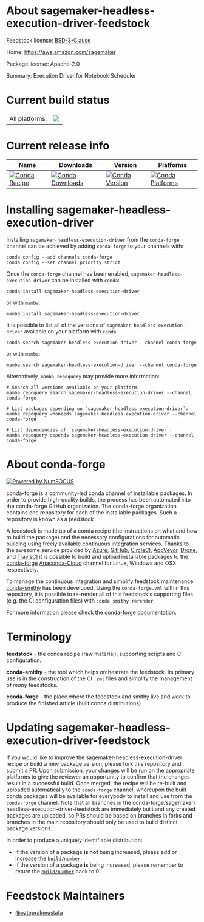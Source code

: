 About sagemaker-headless-execution-driver-feedstock
===================================================

Feedstock license: [BSD-3-Clause](https://github.com/conda-forge/sagemaker-headless-execution-driver-feedstock/blob/main/LICENSE.txt)

Home: https://aws.amazon.com/sagemaker

Package license: Apache-2.0

Summary: Execution Driver for Notebook Scheduler

Current build status
====================


<table><tr><td>All platforms:</td>
    <td>
      <a href="https://dev.azure.com/conda-forge/feedstock-builds/_build/latest?definitionId=20579&branchName=main">
        <img src="https://dev.azure.com/conda-forge/feedstock-builds/_apis/build/status/sagemaker-headless-execution-driver-feedstock?branchName=main">
      </a>
    </td>
  </tr>
</table>

Current release info
====================

| Name | Downloads | Version | Platforms |
| --- | --- | --- | --- |
| [![Conda Recipe](https://img.shields.io/badge/recipe-sagemaker--headless--execution--driver-green.svg)](https://anaconda.org/conda-forge/sagemaker-headless-execution-driver) | [![Conda Downloads](https://img.shields.io/conda/dn/conda-forge/sagemaker-headless-execution-driver.svg)](https://anaconda.org/conda-forge/sagemaker-headless-execution-driver) | [![Conda Version](https://img.shields.io/conda/vn/conda-forge/sagemaker-headless-execution-driver.svg)](https://anaconda.org/conda-forge/sagemaker-headless-execution-driver) | [![Conda Platforms](https://img.shields.io/conda/pn/conda-forge/sagemaker-headless-execution-driver.svg)](https://anaconda.org/conda-forge/sagemaker-headless-execution-driver) |

Installing sagemaker-headless-execution-driver
==============================================

Installing `sagemaker-headless-execution-driver` from the `conda-forge` channel can be achieved by adding `conda-forge` to your channels with:

```
conda config --add channels conda-forge
conda config --set channel_priority strict
```

Once the `conda-forge` channel has been enabled, `sagemaker-headless-execution-driver` can be installed with `conda`:

```
conda install sagemaker-headless-execution-driver
```

or with `mamba`:

```
mamba install sagemaker-headless-execution-driver
```

It is possible to list all of the versions of `sagemaker-headless-execution-driver` available on your platform with `conda`:

```
conda search sagemaker-headless-execution-driver --channel conda-forge
```

or with `mamba`:

```
mamba search sagemaker-headless-execution-driver --channel conda-forge
```

Alternatively, `mamba repoquery` may provide more information:

```
# Search all versions available on your platform:
mamba repoquery search sagemaker-headless-execution-driver --channel conda-forge

# List packages depending on `sagemaker-headless-execution-driver`:
mamba repoquery whoneeds sagemaker-headless-execution-driver --channel conda-forge

# List dependencies of `sagemaker-headless-execution-driver`:
mamba repoquery depends sagemaker-headless-execution-driver --channel conda-forge
```


About conda-forge
=================

[![Powered by
NumFOCUS](https://img.shields.io/badge/powered%20by-NumFOCUS-orange.svg?style=flat&colorA=E1523D&colorB=007D8A)](https://numfocus.org)

conda-forge is a community-led conda channel of installable packages.
In order to provide high-quality builds, the process has been automated into the
conda-forge GitHub organization. The conda-forge organization contains one repository
for each of the installable packages. Such a repository is known as a *feedstock*.

A feedstock is made up of a conda recipe (the instructions on what and how to build
the package) and the necessary configurations for automatic building using freely
available continuous integration services. Thanks to the awesome service provided by
[Azure](https://azure.microsoft.com/en-us/services/devops/), [GitHub](https://github.com/),
[CircleCI](https://circleci.com/), [AppVeyor](https://www.appveyor.com/),
[Drone](https://cloud.drone.io/welcome), and [TravisCI](https://travis-ci.com/)
it is possible to build and upload installable packages to the
[conda-forge](https://anaconda.org/conda-forge) [Anaconda-Cloud](https://anaconda.org/)
channel for Linux, Windows and OSX respectively.

To manage the continuous integration and simplify feedstock maintenance
[conda-smithy](https://github.com/conda-forge/conda-smithy) has been developed.
Using the ``conda-forge.yml`` within this repository, it is possible to re-render all of
this feedstock's supporting files (e.g. the CI configuration files) with ``conda smithy rerender``.

For more information please check the [conda-forge documentation](https://conda-forge.org/docs/).

Terminology
===========

**feedstock** - the conda recipe (raw material), supporting scripts and CI configuration.

**conda-smithy** - the tool which helps orchestrate the feedstock.
                   Its primary use is in the construction of the CI ``.yml`` files
                   and simplify the management of *many* feedstocks.

**conda-forge** - the place where the feedstock and smithy live and work to
                  produce the finished article (built conda distributions)


Updating sagemaker-headless-execution-driver-feedstock
======================================================

If you would like to improve the sagemaker-headless-execution-driver recipe or build a new
package version, please fork this repository and submit a PR. Upon submission,
your changes will be run on the appropriate platforms to give the reviewer an
opportunity to confirm that the changes result in a successful build. Once
merged, the recipe will be re-built and uploaded automatically to the
`conda-forge` channel, whereupon the built conda packages will be available for
everybody to install and use from the `conda-forge` channel.
Note that all branches in the conda-forge/sagemaker-headless-execution-driver-feedstock are
immediately built and any created packages are uploaded, so PRs should be based
on branches in forks and branches in the main repository should only be used to
build distinct package versions.

In order to produce a uniquely identifiable distribution:
 * If the version of a package **is not** being increased, please add or increase
   the [``build/number``](https://docs.conda.io/projects/conda-build/en/latest/resources/define-metadata.html#build-number-and-string).
 * If the version of a package **is** being increased, please remember to return
   the [``build/number``](https://docs.conda.io/projects/conda-build/en/latest/resources/define-metadata.html#build-number-and-string)
   back to 0.

Feedstock Maintainers
=====================

* [@oztoprakmustafa](https://github.com/oztoprakmustafa/)

